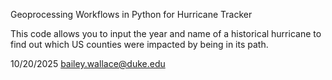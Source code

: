 Geoprocessing Workflows in Python for Hurricane Tracker

This code allows you to input the year and name of a historical hurricane to find out which US counties were impacted by being in its path. 

10/20/2025
bailey.wallace@duke.edu
